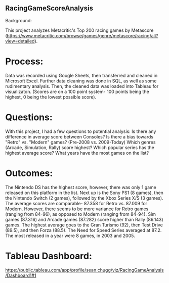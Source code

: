 ## RacingGameScoreAnalysis

Background:

This project analyzes Metacritic's Top 200 racing games by Metascore (https://www.metacritic.com/browse/games/genre/metascore/racing/all?view=detailed).

# Process:

Data was recorded using Google Sheets, then transferred and cleaned in Microsoft Excel. Further data cleaning was done in SQL, as well as some rudimentary analysis. Then, the cleaned data was loaded into Tableau for visualizaton.
(Scores are on a 100 point system- 100 points being the highest, 0 being the lowest possible score).

# Questions:

With this project, I had a few questions to potential analysis:
Is there any difference in average score between Consoles?
Is there a bias towards "Retro" vs. "Modern" games? (Pre-2008 vs. 2009-Today)
Which genres (Arcade, Simulation, Rally) score highest? 
Which popular series has the highest average score?
What years have the most games on the list?

# Outcomes:

The Nintendo DS has the highest score, however, there was only 1 game released on this platform in the list. Next up is the Sony PS1 (8 games), then the Nintendo Switch (2 games), followed by the Xbox Series X/S (3 games).
The average scores are comparable- 87.358 for Retro vs. 87.009 for Modern. However, there seems to be more variance for Retro games (ranging from 84-96), as opposed to Modern (ranging from 84-94).
Sim games (87.316) and Arcade games (87.282) score higher than Rally (86.143) games. 
The highest average goes to the Gran Turismo (92), then Test Drive (89.5), and then Forza (88.5). The Need for Speed Series averaged at 87.2.
The most released in a year were 8 games, in 2003 and 2005.

# Tableau Dashboard: 

https://public.tableau.com/app/profile/sean.chugg/viz/RacingGameAnalysis/Dashboard1#1
